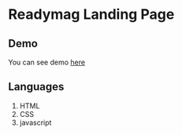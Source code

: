 # Readymag Landing Page

## Demo

You can see demo [here](https://naim30.github.io/OS-virtual-lab/.)

## Languages

1. HTML
2. CSS
3. javascript

